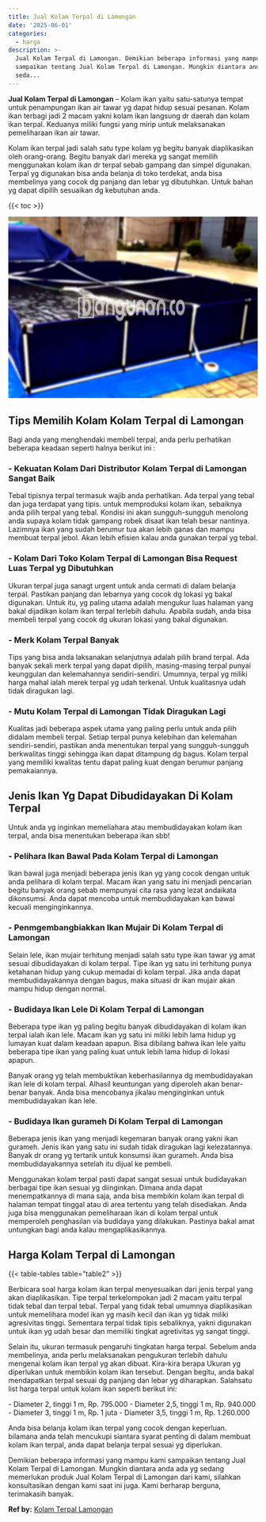 ```yaml
---
title: Jual Kolam Terpal di Lamongan
date: '2025-06-01'
categories:
  - harga
description: >-
  Jual Kolam Terpal di Lamongan. Demikian beberapa informasi yang mampu kami
  sampaikan tentang Jual Kolam Terpal di Lamongan. Mungkin diantara anda ada yg
  seda...
---
```


**Jual Kolam Terpal di Lamongan** – Kolam ikan yaitu satu-satunya tempat untuk penampungan ikan air tawar yg dapat hidup sesuai pesanan. Kolam ikan terbagi jadi 2 macam yakni kolam ikan langsung dr daerah dan kolam ikan terpal. Keduanya miliki fungsi yang mirip untuk melaksanakan pemeliharaan ikan air tawar.

Kolam ikan terpal jadi salah satu type kolam yg begitu banyak diaplikasikan oleh orang-orang. Begitu banyak dari mereka yg sangat memilih menggunakan kolam ikan dr terpal sebab gampang dan simpel digunakan. Terpal yg digunakan bisa anda belanja di toko terdekat, anda bisa membelinya yang cocok dg panjang dan lebar yg dibutuhkan. Untuk bahan yg dapat dipilih sesuaikan dg kebutuhan anda.

{{< toc >}}

![Jual Kolam Terpal di Lamongan](/images/jual-kolam-terpal-48.png)

## Tips Memilih Kolam Kolam Terpal di Lamongan

Bagi anda yang menghendaki membeli terpal, anda perlu perhatikan beberapa keadaan seperti halnya berikut ini :

### \- Kekuatan Kolam Dari Distributor Kolam Terpal di Lamongan Sangat Baik

Tebal tipisnya terpal termasuk wajib anda perhatikan. Ada terpal yang tebal dan juga terdapat yang tipis. untuk memproduksi kolam ikan, sebaiknya anda pilih terpal yang tebal. Kondisi ini akan sungguh-sungguh menolong anda supaya kolam tidak gampang robek disaat ikan telah besar nantinya. Lazimnya ikan yang sudah berumur tua akan lebih ganas dan mampu membuat terpal jebol. Akan lebih efisien kalau anda gunakan terpal yg tebal.

### \- Kolam Dari Toko Kolam Terpal di Lamongan Bisa Request Luas Terpal yg Dibutuhkan

Ukuran terpal juga sanagt urgent untuk anda cermati di dalam belanja terpal. Pastikan panjang dan lebarnya yang cocok dg lokasi yg bakal digunakan. Untuk itu, yg paling utama adalah mengukur luas halaman yang bakal dijadikan kolam ikan terpal terlebih dahulu. Apabila sudah, anda bisa membeli terpal yang cocok dg ukuran lokasi yang bakal digunakan.

### \- Merk Kolam Terpal Banyak

Tips yang bisa anda laksanakan selanjutnya adalah pilih brand terpal. Ada banyak sekali merk terpal yang dapat dipilih, masing-masing terpal punyai keunggulan dan kelemahannya sendiri-sendiri. Umumnya, terpal yg miliki harga mahal ialah merek terpal yg udah terkenal. Untuk kualitasnya udah tidak diragukan lagi.

### \- Mutu Kolam Terpal di Lamongan Tidak Diragukan Lagi

Kualitas jadi beberapa aspek utama yang paling perlu untuk anda pilih didalam membeli terpal. Setiap terpal punya kelebihan dan kelemahan sendiri-sendiri, pastikan anda menentukan terpal yang sungguh-sungguh berkwalitas tinggi sehingga ikan dapat ditampung dg bagus. Kolam terpal yang memiliki kwalitas tentu dapat paling kuat dengan berumur panjang pemakaiannya.

## Jenis Ikan Yg Dapat Dibudidayakan Di Kolam Terpal

Untuk anda yg inginkan memeliahara atau membudidayakan kolam ikan terpal, anda bisa menentukan beberapa ikan sbb!

### \- Pelihara Ikan Bawal Pada Kolam Terpal di Lamongan

Ikan bawal juga menjadi beberapa jenis ikan yg yang cocok dengan untuk anda pelihara di kolam terpal. Macam ikan yang satu ini menjadi pencarian begitu banyak orang sebab mempunyai cita rasa yang lezat andaikata dikonsumsi. Anda dapat mencoba untuk membudidayakan kan bawal kecuali menginginkannya.

### \- Penmgembangbiakkan Ikan Mujair Di Kolam Terpal di Lamongan

Selain lele, ikan mujair terhitung menjadi salah satu type ikan tawar yg amat sesuai dibudidayakan di kolam terpal. Tipe ikan yg satu ini terhitung punya ketahanan hidup yang cukup memadai di kolam terpal. Jika anda dapat membudidayakannya dengan bagus, maka situasi dr ikan mujair akan mampu hidup dengan normal.

### \- Budidaya Ikan Lele Di Kolam Terpal di Lamongan

Beberapa type ikan yg paling begitu banyak dibudidayakan di kolam ikan terpal ialah ikan lele. Macam ikan yg satu ini miliki lebih lama hidup yg lumayan kuat dalam keadaan apapun. Bisa dibilang bahwa ikan lele yaitu beberapa tipe ikan yang paling kuat untuk lebih lama hidup di lokasi apapun.

Banyak orang yg telah membuktikan keberhasilannya dg membudidayakan ikan lele di kolam terpal. Alhasil keuntungan yang diperoleh akan benar-benar banyak. Anda bisa mencobanya jikalau menginginkan untuk membudidayakan ikan lele.

### \- Budidaya Ikan gurameh Di Kolam Terpal di Lamongan

Beberapa jenis ikan yang menjadi kegemaran banyak orang yakni ikan gurameh. Jenis ikan yang satu ini sudah tidak diragukan lagi kelezatannya. Banyak dr orang yg tertarik untuk konsumsi ikan gurameh. Anda bisa membudidayakannya setelah itu dijual ke pembeli.

Menggunakan kolam terpal pasti dapat sangat sesuai untuk budidayakan berbagai tipe ikan sesuai yg diinginkan. Dimana anda dapat menempatkannya di mana saja, anda bisa membikin kolam ikan terpal di halaman tempat tinggal atau di area tertentu yang telah disediakan. Anda juga bisa menggunakan pemeliharaan ikan di kolam terpal untuk memperoleh penghasilan via budidaya yang dilakukan. Pastinya bakal amat untungkan bagi anda kalau mengaplikasikannya.

## Harga Kolam Terpal di Lamongan

{{< table-tables table="table2" >}}

Berbicara soal harga kolam ikan terpal menyesuaikan dari jenis terpal yang akan diaplikasikan. Tipe terpal terkelompokan jadi 2 macam yaitu terpal tidak tebal dan terpal tebal. Terpal yang tidak tebal umumnya diaplikasikan untuk memelihara model ikan yg masih kecil dan ikan yg tidak miliki agresivitas tinggi. Sementara terpal tidak tipis sebaliknya, yakni digunakan untuk ikan yg udah besar dan memiliki tingkat agretivitas yg sangat tinggi.

Selain itu, ukuran termasuk pengaruhi tingkatan harga terpal. Sebelum anda membelinya, anda perlu melaksanakan pengukuran terlebih dahulu mengenai kolam ikan terpal yg akan dibuat. Kira-kira berapa Ukuran yg diperlukan untuk membikin kolam ikan tersebut. Dengan begitu, anda bakal mendapatkan terpal sesuai dg panjang dan lebar yg diharapkan. Salahsatu list harga terpal untuk kolam ikan seperti berikut ini:

\- Diameter 2, tinggi 1 m, Rp. 795.000 - Diameter 2,5, tinggi 1 m, Rp. 940.000 - Diameter 3, tinggi 1 m, Rp. 1 juta - Diameter 3,5, tinggi 1 m, Rp. 1.260.000

Anda bisa belanja kolam ikan terpal yang cocok dengan keperluan. bilamana anda telah mencukupi siantara syarat penting di dalam membuat kolam ikan terpal, anda dapat belanja terpal sesuai yg diperlukan.

Demikian beberapa informasi yang mampu kami sampaikan tentang Jual Kolam Terpal di Lamongan. Mungkin diantara anda ada yg sedang memerlukan produk Jual Kolam Terpal di Lamongan dari kami, silahkan konsultasikan dengan kami saat ini juga. Kami berharap berguna, terimakasih banyak.

**Ref by:** [Kolam Terpal Lamongan](https://id.wikipedia.org/wiki/Kolam)
